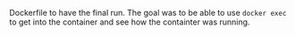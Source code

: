 Dockerfile to have the final run.  The goal was to be able to use `docker exec` to get into the container and see how the containter was running.
